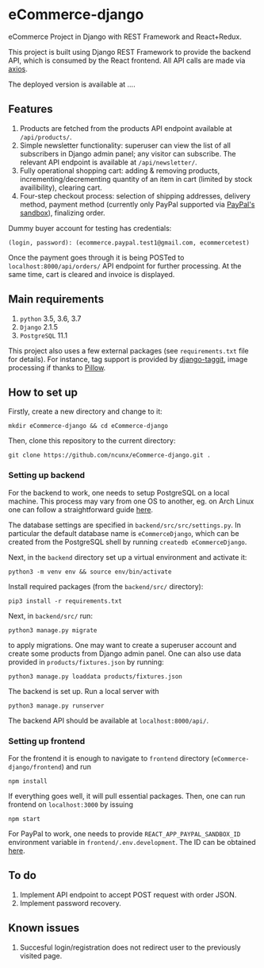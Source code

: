# eCommerce-django
eCommerce Project in Django with REST Framework and React+Redux.

This project is built using Django REST Framework to provide the backend API, which is consumed by the React frontend. All API calls are made via [axios](https://github.com/axios/axios).

The deployed version is available at ....

Features
--------
1. Products are fetched from the products API endpoint available at `/api/products/`.
2. Simple newsletter functionality: superuser can view the list of all subscribers in Django admin panel; any visitor can subscribe. The relevant API endpoint is available at `/api/newsletter/`.
3. Fully operational shopping cart: adding & removing products, incrementing/decrementing quantity of an item in cart (limited by stock availibility), clearing cart.
4. Four-step checkout process: selection of shipping addresses, delivery method, payment method (currently only PayPal supported via [PayPal's sandbox](https://developer.paypal.com/developer/accounts/)), finalizing order.

Dummy buyer account for testing has credentials: 

`(login, password): (ecommerce.paypal.test1@gmail.com, ecommercetest)`

Once the payment goes through it is being POSTed to `localhost:8000/api/orders/` API endpoint for further processing. At the same time, cart is cleared and invoice is displayed.


Main requirements
------------

1. `python` 3.5, 3.6, 3.7
2. `Django` 2.1.5
3. `PostgreSQL` 11.1

This project also uses a few external packages (see `requirements.txt` file for details).
For instance, tag support is provided by [django-taggit](https://github.com/alex/django-taggit),
image processing if thanks to [Pillow](https://github.com/python-pillow/Pillow).

How to set up
-----

Firstly, create a new directory and change to it:

`mkdir eCommerce-django && cd eCommerce-django`

Then, clone this repository to the current directory:

`git clone https://github.com/ncunx/eCommerce-django.git .`

### Setting up backend

For the backend to work, one needs to setup PostgreSQL on a local machine. This process may vary from one OS to another, eg. on Arch Linux one can follow a straightforward guide [here](https://wiki.archlinux.org/index.php/PostgreSQL).

The database settings are specified in `backend/src/src/settings.py`. In particular the default database name is `eCommerceDjango`, which can be created from the PostgreSQL shell by running `createdb eCommerceDjango`.

Next, in the `backend` directory set up a virtual environment and activate it:

`python3 -m venv env && source env/bin/activate`

Install required packages (from the `backend/src/` directory):

`pip3 install -r requirements.txt`

Next, in `backend/src/` run:

`python3 manage.py migrate`

to apply migrations. One may want to create a superuser account and create some products from Django admin panel. One can also use data provided in `products/fixtures.json` by running:

`python3 manage.py loaddata products/fixtures.json`

The backend is set up. Run a local server with

`python3 manage.py runserver`

The backend API should be available at `localhost:8000/api/`.

### Setting up frontend

For the frontend it is enough to navigate to `frontend` directory (`eCommerce-django/frontend`) and run

`npm install`

If everything goes well, it will pull essential packages. Then, one can run frontend on `localhost:3000` by issuing

`npm start`

For PayPal to work, one needs to provide `REACT_APP_PAYPAL_SANDBOX_ID` environment variable in `frontend/.env.development`. The ID can be obtained [here](https://developer.paypal.com/developer/accounts/).


## To do
1. Implement API endpoint to accept POST request with order JSON.
2. Implement password recovery.

## Known issues
1. Succesful login/registration does not redirect user to the previously visited page.